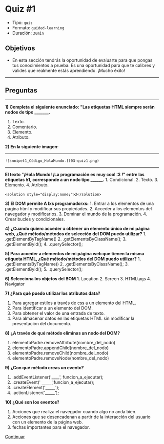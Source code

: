 # Quiz #1
- Tipo: `quiz`
- Formato: `guided-learning`
- Duración: `30min`

## Objetivos

- En esta sección tendrás la oportunidad de evaluarte para que pongas tus conocimientos a prueba. Es una oportunidad para que te calibres y valides que realmente estás aprendiendo. ¡Mucho éxito!

***

## Preguntas
***
**1) Completa el siguiente enunciado: "Las etiquetas HTML siempre serán nodos de tipo _______.**
  1. Texto.
  2. Comentario.
  3. Elemento.
  4. Atributo.

<solution style="display:none;">3</solution>

**2) En la siguiente imagen:**
***
    ![snnipet1_Código_HolaMundo.](03-quiz1.png)
***
**El texto "¡Hola Mundo! ¡La programación es muy cool :3 !" entre las etiquetas
 h1, corresponde a un nodo tipo ______.**
    1. Condicional.
    2. Texto.
    3. Elemento.
    4. Atributo.

    <solution style="display:none;">2</solution>

**3) El DOM permite A lxs programadorxs:**
    1. Entrar a los elementos de una página html y modificar sus propiedades.
    2. Acceder a los elementos del navegador y modificarlos.
    3. Dominar el mundo de la programación.
    4. Crear bucles y condicionales.


<solution style="display:none;">1</solution>

**4) ¿Cuando quiero acceder u obtener un elemento único de mi página web, ¿Qué método/métodos
de selección del DOM puedo utilizar?**
    1. .getElementByTagName()
    2. .getElementsByClassName();
    3. .getElementById();
    4. .querySelector();


<solution style="display:none;">3</solution>

**5) Para acceder a elementos de mi página web que tienen la misma etiqueta HTML,
 ¿Qué método/métodos del DOM puedo utilizar?**
    1. .getElementsByTagName()
    2. .getElementsByClassName();
    3. .getElementById();
    5. .querySelector();

<solution style="display:none;">1</solution>

**6) Selecciona los objetos del BOM**
    1. Location
    2. Screen
    3. HTMLtags
    4. Navigator

<solution style="display:none;">1,2,4</solution>

**7) ¿Para qué puedo utilizar los atributos data?**
  1. Para agregar estilos a través de css a un elemento del HTML.
  2. Para identificar a un elemento del DOM.
  3. Para obtener el valor de una entrada de texto.
  4. Para almacenar  datos en las etiquetas HTML sin modificar la presentación del documento.

<solution style="display:none;">4</solution>

**8) ¿A través de qué método eliminas un nodo del DOM?**
  1. elementoPadre.removeAttribute(nombre_del_nodo)
  2. elementoPadre.appendChild(nombre_del_nodo)
  3. elementoPadre.removeChild(nombre_del_nodo)
  4. elementoPadre.removeNode(nombre_del_nodo)

<solution style="display:none;">3</solution>

**9) ¿Con qué método creas un evento?**
  1. .addEventListener('____', funcion_a_ejecutar);
  2. .createEvent(' _____',funcion_a_ejecutar);
  3. .createElement('_____');
  4. .actionListener('_____');

<solution style="display:none;">1</solution>

**10) ¿Qué son los eventos?**
  1. Acciones que realiza el navegador cuando algo no anda bien.
  2. Acciones que se desencadenan a partir de la interacción del usuario con
  un elemento de la página web.
  3. fechas importantes para el navegador.

<solution style="display:none;">2</solution>

[Continuar]( )
